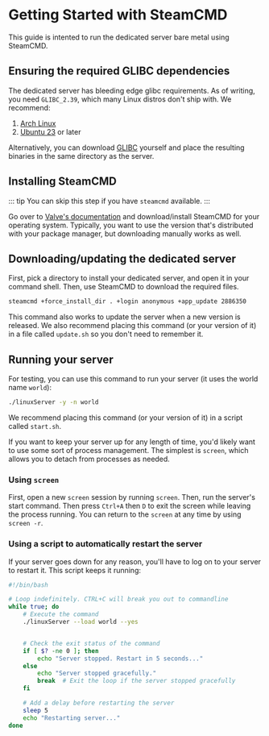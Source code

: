 # Getting Started with SteamCMD

This guide is intented to run the dedicated server bare metal using SteamCMD.

## Ensuring the required GLIBC dependencies

The dedicated server has bleeding edge glibc requirements. As of writing, you need `GLIBC_2.39`, which many Linux distros don't ship with. We recommend:

1. [Arch Linux](https://archlinux.org/)
2. [Ubuntu 23](https://ubuntu.com/) or later

Alternatively, you can download [GLIBC](https://ftp.gnu.org/gnu/glibc/) yourself and place the resulting binaries in the same directory as the server.

## Installing SteamCMD

::: tip
You can skip this step if you have `steamcmd` available.
:::

Go over to [Valve's documentation](https://developer.valvesoftware.com/wiki/SteamCMD) and download/install SteamCMD for your operating system. Typically, you want to use the version that's distributed with your package manager, but downloading manually works as well.

## Downloading/updating the dedicated server

First, pick a directory to install your dedicated server, and open it in your command shell. Then, use SteamCMD to download the required files.

```bash
steamcmd +force_install_dir . +login anonymous +app_update 2886350
```

This command also works to update the server when a new version is released. We also recommend placing this command (or your version of it) in a file called `update.sh` so you don't need to remember it.

## Running your server

For testing, you can use this command to run your server (it uses the world name `world`):

```bash
./linuxServer -y -n world
```

We recommend placing this command (or your version of it) in a script called `start.sh`.

If you want to keep your server up for any length of time, you'd likely want to use some sort of process management. The simplest is `screen`, which allows you to detach from processes as needed.

### Using `screen`

First, open a new `screen` session by running `screen`. Then, run the server's start command. Then press `Ctrl+A` then `D` to exit the screen while leaving the process running. You can return to the `screen` at any time by using `screen -r`.

### Using a script to automatically restart the server

If your server goes down for any reason, you'll have to log on to your server to restart it. This script keeps it running:

```bash
#!/bin/bash

# Loop indefinitely. CTRL+C will break you out to commandline
while true; do
    # Execute the command
    ./linuxServer --load world --yes


    # Check the exit status of the command
    if [ $? -ne 0 ]; then
        echo "Server stopped. Restart in 5 seconds..."
    else
        echo "Server stopped gracefully."
        break  # Exit the loop if the server stopped gracefully
    fi

    # Add a delay before restarting the server
    sleep 5
    echo "Restarting server..."
done
```
